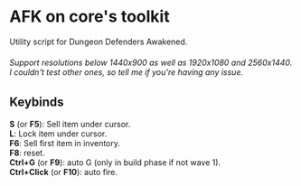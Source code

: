 # AFK on core's toolkit  
Utility script for Dungeon Defenders Awakened.  
###### Support resolutions below 1440x900 as well as 1920x1080 and 2560x1440. I couldn't test other ones, so tell me if you're having any issue.  
## Keybinds
**S** (or **F5**): Sell item under cursor.  
**L**: Lock item under cursor.  
**F6**: Sell first item in inventory.  
**F8**: reset.  
**Ctrl+G** (or **F9**): auto G (only in build phase if not wave 1).  
**Ctrl+Click** (or **F10**): auto fire.  
